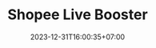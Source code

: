 ---
title: "Shopee Live Booster"
slug: 'shopee live booster'
description: "Aplikasi untuk menambah jumlah penonton live shopee"
image: 'shopee-live-booster.avif'
stack: ['python', 'websockets', 'pyside6']
category: Desktop
status: Pribadi
# demo: https://youtube.com/@YkywzCode
# buy: https:google.com/ncr
# github: https://github.com/kurteyki/
date: 2023-12-31T16:00:35+07:00
draft: false
# =============================
overview:
    - "aplikasi ini saya buat dari hasil reverse engineering aplikasi orang lain"
    - "fungsi utama aplikasi yaitu untuk meningkatkan jumlah penonton live shopee menggunakan (bot)"
    - "bot ini bisa bertahan sampai 1 bulan sampai kemudian shopee memperbaiki celahnya dan sudah tidak bisa digunakan lagi"
---